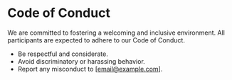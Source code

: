 # Code of Conduct

We are committed to fostering a welcoming and inclusive environment. All participants are expected to adhere to our Code of Conduct.

- Be respectful and considerate.
- Avoid discriminatory or harassing behavior.
- Report any misconduct to [email@example.com].